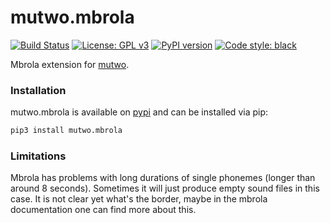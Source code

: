 # mutwo.mbrola

[![Build Status](https://circleci.com/gh/mutwo-org/mutwo.mbrola.svg?style=shield)](https://circleci.com/gh/mutwo-org/mutwo.mbrola)
[![License: GPL v3](https://img.shields.io/badge/License-GPLv3-blue.svg)](https://www.gnu.org/licenses/gpl-3.0)
[![PyPI version](https://badge.fury.io/py/mutwo.mbrola.svg)](https://badge.fury.io/py/mutwo.mbrola)
[![Code style: black](https://img.shields.io/badge/code%20style-black-000000.svg)](https://github.com/psf/black)

Mbrola extension for [mutwo](https://github.com/mutwo-org/mutwo).

### Installation

mutwo.mbrola is available on [pypi](https://pypi.org/project/mutwo.mbrola/) and can be installed via pip:

```sh
pip3 install mutwo.mbrola
```

### Limitations

Mbrola has problems with long durations of single phonemes (longer than around 8 seconds).
Sometimes it will just produce empty sound files in this case.
It is not clear yet what's the border, maybe in the mbrola documentation one can find more about this.
